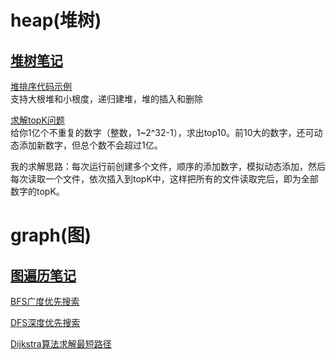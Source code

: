 # heap(堆树)
## [堆树笔记](heap/Heap.md)

[堆排序代码示例](heap/HeapSort.java)<br>
支持大根堆和小根度，递归建堆，堆的插入和删除

[求解topK问题](heap/TopK.java)<br>
给你1亿个不重复的数字（整数，1~2^32-1），求出top10。前10大的数字，还可动态添加新数字，但总个数不会超过1亿。

我的求解思路：每次运行前创建多个文件，顺序的添加数字，模拟动态添加，然后每次读取一个文件，依次插入到topK中，这样把所有的文件读取完后，即为全部数字的topK。

# graph(图)
## [图遍历笔记](graph/Graph.md)

[BFS广度优先搜索](graph/BFS.java)

[DFS深度优先搜索](graph/DFS.java)

[Dijkstra算法求解最短路径](graph/Dijkstra.java)